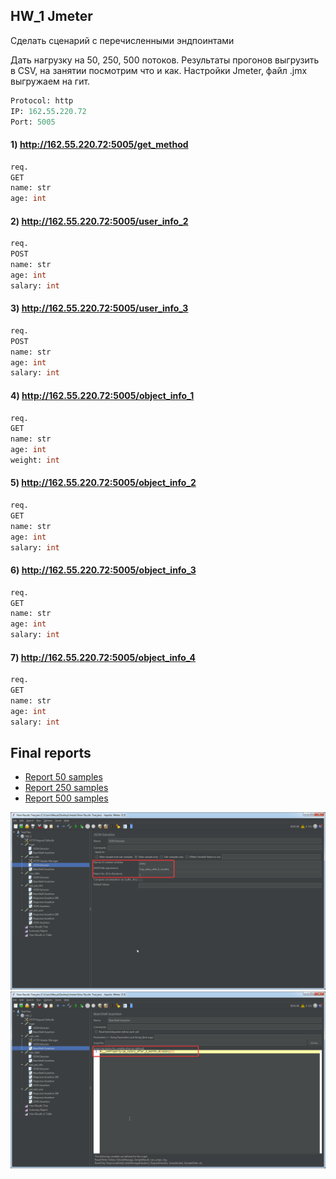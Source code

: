 ## HW_1 Jmeter

Сделать сценарий с перечисленными эндпоинтами

Дать нагрузку на 50, 250, 500 потоков.
Результаты прогонов выгрузить в CSV, на занятии посмотрим что и как.
Настройки Jmeter, файл .jmx выгружаем на гит.

```sql
Protocol: http
IP: 162.55.220.72
Port: 5005
```

#### 1) http://162.55.220.72:5005/get_method

```sql
req.
GET
name: str
age: int
```

#### 2) http://162.55.220.72:5005/user_info_2

```sql
req.
POST
name: str
age: int
salary: int
```

#### 3) http://162.55.220.72:5005/user_info_3
```sql
req.
POST
name: str
age: int
salary: int
```

#### 4) http://162.55.220.72:5005/object_info_1
```sql
req.
GET
name: str
age: int
weight: int
```

#### 5) http://162.55.220.72:5005/object_info_2
```sql
req.
GET
name: str
age: int
salary: int
```

#### 6) http://162.55.220.72:5005/object_info_3
```sql
req.
GET
name: str
age: int
salary: int
```

#### 7) http://162.55.220.72:5005/object_info_4
```sql
req.
GET
name: str
age: int
salary: int
```
## Final reports
* [Report 50 samples](https://github.com/Gordmick/HOMEWORKS_Course_V_Ksendzov/blob/main/Jmeter/HW_1_50_samples.csv)
* [Report 250 samples](https://github.com/Gordmick/HOMEWORKS_Course_V_Ksendzov/blob/main/Jmeter/HW_1_250_samples.csv)
* [Report 500 samples](https://github.com/Gordmick/HOMEWORKS_Course_V_Ksendzov/blob/main/Jmeter/HW_1_500_samples.csv)


![](https://github.com/Gordmick/HOMEWORKS_Course_V_Ksendzov/blob/main/Jmeter/screenshots/screen1.png)
![](https://github.com/Gordmick/HOMEWORKS_Course_V_Ksendzov/blob/main/Jmeter/screenshots/screen2.png)
